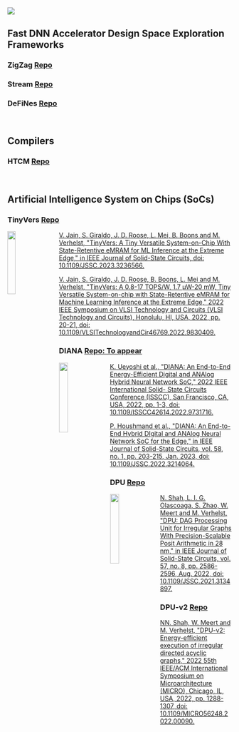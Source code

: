 ## 
![](https://user-images.githubusercontent.com/84473288/235626814-7550aa13-baff-4ddd-bcb0-69a6f0a46f88.svg)

## Fast DNN Accelerator Design Space Exploration Frameworks


### ZigZag [Repo](https://github.com/KULeuven-MICAS/zigzag)
### Stream [Repo](https://github.com/KULeuven-MICAS/stream)
### DeFiNes [Repo](https://github.com/KULeuven-MICAS/defines)

</br>

## Compilers
### HTCM [Repo](https://github.com/KULeuven-MICAS/htvm)

</br>

## Artificial Intelligence System on Chips (SoCs)

### TinyVers [Repo](https://github.com/KULeuven-MICAS/tinyvers)
<p><img src="https://user-images.githubusercontent.com/84473288/235628502-2c759d2c-3881-4beb-ab17-9a6b078547f9.png"
 style="float: left; margin-right: 20px; width:19%"  /> </p>

[V. Jain, S. Giraldo, J. D. Roose, L. Mei, B. Boons and M. Verhelst, "TinyVers: A Tiny Versatile System-on-Chip With State-Retentive eMRAM for ML Inference at the Extreme Edge," in IEEE Journal of Solid-State Circuits, doi: 10.1109/JSSC.2023.3236566.](https://ieeexplore.ieee.org/document/10022047)

[V. Jain, S. Giraldo, J. D. Roose, B. Boons, L. Mei and M. Verhelst, "TinyVers: A 0.8-17 TOPS/W, 1.7 μW-20 mW, Tiny Versatile System-on-chip with State-Retentive eMRAM for Machine Learning Inference at the Extreme Edge," 2022 IEEE Symposium on VLSI Technology and Circuits (VLSI Technology and Circuits), Honolulu, HI, USA, 2022, pp. 20-21, doi: 10.1109/VLSITechnologyandCir46769.2022.9830409.
](https://ieeexplore.ieee.org/document/9830409)

### DIANA [Repo: To appear](...)

<p><img src="https://user-images.githubusercontent.com/84473288/235630431-4c3c79f3-3979-4e70-b451-ff7e452d894c.png"
 style="float: left; margin-right: 14px; width:20%"  /> </p>
 
[K. Ueyoshi et al., "DIANA: An End-to-End Energy-Efficient Digital and ANAlog Hybrid Neural Network SoC," 2022 IEEE International Solid- State Circuits Conference (ISSCC), San Francisco, CA, USA, 2022, pp. 1-3, doi: 10.1109/ISSCC42614.2022.9731716.](https://ieeexplore.ieee.org/document/9731716)

[P. Houshmand et al., "DIANA: An End-to-End Hybrid DIgital and ANAlog Neural Network SoC for the Edge," in IEEE Journal of Solid-State Circuits, vol. 58, no. 1, pp. 203-215, Jan. 2023, doi: 10.1109/JSSC.2022.3214064.](https://ieeexplore.ieee.org/document/9932871)


### DPU [Repo](https://github.com/nimish15shah/DPU_DAG_Processing_Unit)
<p><img src="https://user-images.githubusercontent.com/84473288/235633846-b25ab195-c78e-42fb-8d45-f81c61ed774d.JPG"
 style="float: left; margin-right: 12px; width:20%" /> </p>

[N. Shah, L. I. G. Olascoaga, S. Zhao, W. Meert and M. Verhelst, "DPU: DAG Processing Unit for Irregular Graphs With Precision-Scalable Posit Arithmetic in 28 nm," in IEEE Journal of Solid-State Circuits, vol. 57, no. 8, pp. 2586-2596, Aug. 2022, doi: 10.1109/JSSC.2021.3134897.](https://ieeexplore.ieee.org/document/9663412)

### DPU-v2 [Repo](https://github.com/nimish15shah/DAG_Processor)

[NN. Shah, W. Meert and M. Verhelst, "DPU-v2: Energy-efficient execution of irregular directed acyclic graphs," 2022 55th IEEE/ACM International Symposium on Microarchitecture (MICRO), Chicago, IL, USA, 2022, pp. 1288-1307, doi: 10.1109/MICRO56248.2022.00090.](https://ieeexplore.ieee.org/document/9923858)

</br></br>




